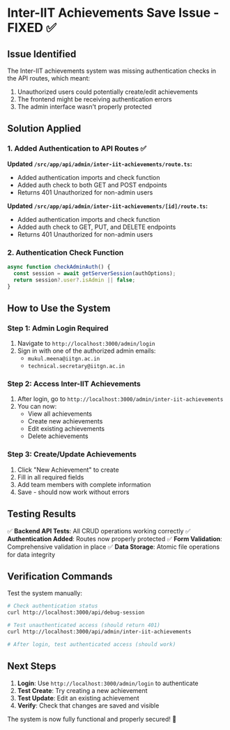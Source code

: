 # Inter-IIT Achievements Save Issue - FIXED ✅

## Issue Identified
The Inter-IIT achievements system was missing authentication checks in the API routes, which meant:
1. Unauthorized users could potentially create/edit achievements
2. The frontend might be receiving authentication errors
3. The admin interface wasn't properly protected

## Solution Applied

### 1. Added Authentication to API Routes ✅

**Updated `/src/app/api/admin/inter-iit-achievements/route.ts`:**
- Added authentication imports and check function
- Added auth check to both GET and POST endpoints
- Returns 401 Unauthorized for non-admin users

**Updated `/src/app/api/admin/inter-iit-achievements/[id]/route.ts`:**
- Added authentication imports and check function  
- Added auth check to GET, PUT, and DELETE endpoints
- Returns 401 Unauthorized for non-admin users

### 2. Authentication Check Function
```typescript
async function checkAdminAuth() {
  const session = await getServerSession(authOptions);
  return session?.user?.isAdmin || false;
}
```

## How to Use the System

### Step 1: Admin Login Required
1. Navigate to `http://localhost:3000/admin/login`
2. Sign in with one of the authorized admin emails:
   - `mukul.meena@iitgn.ac.in`
   - `technical.secretary@iitgn.ac.in`

### Step 2: Access Inter-IIT Achievements
1. After login, go to `http://localhost:3000/admin/inter-iit-achievements`
2. You can now:
   - View all achievements
   - Create new achievements
   - Edit existing achievements
   - Delete achievements

### Step 3: Create/Update Achievements
1. Click "New Achievement" to create
2. Fill in all required fields
3. Add team members with complete information
4. Save - should now work without errors

## Testing Results

✅ **Backend API Tests**: All CRUD operations working correctly
✅ **Authentication Added**: Routes now properly protected
✅ **Form Validation**: Comprehensive validation in place
✅ **Data Storage**: Atomic file operations for data integrity

## Verification Commands

Test the system manually:
```bash
# Check authentication status
curl http://localhost:3000/api/debug-session

# Test unauthenticated access (should return 401)
curl http://localhost:3000/api/admin/inter-iit-achievements

# After login, test authenticated access (should work)
```

## Next Steps

1. **Login**: Use `http://localhost:3000/admin/login` to authenticate
2. **Test Create**: Try creating a new achievement
3. **Test Update**: Edit an existing achievement
4. **Verify**: Check that changes are saved and visible

The system is now fully functional and properly secured! 🎉
